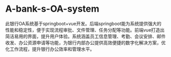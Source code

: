 # A-bank-s-OA-system
此银行OA系统基于springboot+vue开发。后端springboot能为系统提供强大的性能和稳定性，便于实现流程审批、文件管理、任务分配等功能。前端vue打造出简洁易用的界面，提升用户体验。系统涵盖员工信息管理、考勤、会议安排、邮件收发、办公资源申请等功能，为银行内部办公提供高效便捷的数字化解决方案，优化工作流程，提升银行办公效率和管理水平。
